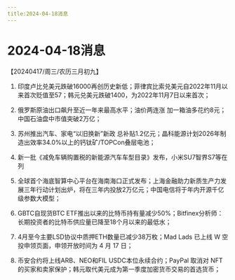 ```yaml
---
title:2024-04-18消息
---
```

# 2024-04-18消息
【20240417/周三/农历三月初九】
1. 印度卢比兑美元跌破16000再创历史新低；菲律宾比索兑美元自2022年11月以来首次贬值至57；韩元兑美元跌破1400，为2022年11月7日以来首次；
2. 俄罗斯原油出口飙升至近一年来最高水平；油价两连涨 加一箱油多花约8元；中国石油盘中市值突破2万亿；

3. 苏州推出汽车、家电“以旧换新”新政 总补贴1.2亿元；晶科能源计划2026年制造出效率34.0%以上的钙钛矿/TOPCon叠层电池；

4. 新一批《减免车辆购置税的新能源汽车车型目录》发布，小米SU7智界S7等在列

5. 全球首个海底智算中心平台在海南海口正式发布；上海金融助力新质生产力发展三年行动计划出炉，将在三年内投放2万亿元；中国电信将于年内开源千亿级参数大模型；

6. GBTC自现货BTC ETF推出以来的比特币持有量减少50%；Bitfinex分析师：长期投资者的比特币供应量已降至18个月以来的最低水；

7. 4月至今主要LSD协议中质押ETH数量已减少38万枚；Mad Lads 已上线 W 空投申领页面，申领开放时间为 4 月 17 日；

8. 币安合约将上线ARB、NEO和FIL USDC本位永续合约；PayPal 取消对 NFT 的买家和卖家保护；韩元取代美元成为第一季度加密货币交易的首选货币；